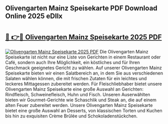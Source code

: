 ## Olivengarten Mainz Speisekarte PDF Download Online 2025 eDIlx

# <h2><a href="http://gc91wo.nevu.top/?p=Olivengarten+Mainz+Speisekarte">🔗 👉🔴 Olivengarten Mainz Speisekarte 2025 PDF</a></h2>

[![Olivengarten Mainz Speisekarte 2025 PDF](https://i.imgur.com/dBaPXMq.png)](http://gc91wo.nevu.top/?p=Olivengarten+Mainz+Speisekarte)
Die Olivengarten Mainz Speisekarte ist nicht nur eine Liste von Gerichten in einem Restaurant oder Café, sondern auch Ihre Möglichkeit, ein köstliches und für Ihren Geschmack geeignetes Gericht zu wählen. Auf unserer Olivengarten Mainz Speisekarte bieten wir einen Salatbereich an, in dem Sie aus verschiedenen Salaten wählen können, die mit frischen Zutaten für ein leichtes und leckeres Mittagessen zubereitet werden. Für Fleischliebhaber bietet unsere Olivengarten Mainz Speisekarte eine große Auswahl an Gerichten: Rindfleisch, Schweinefleisch, Huhn und Fisch. Unseren Auserwählten bieten wir Gourmet-Gerichte wie Schaschlik und Steak an, die auf einem alten Feuer zubereitet werden. Unsere Olivengarten Mainz Speisekarte bietet eine große Auswahl an Desserts, von klassischen Torten und Kuchen bis hin zu exquisiten Crème Brûlée und Schokoladenstückchen.
